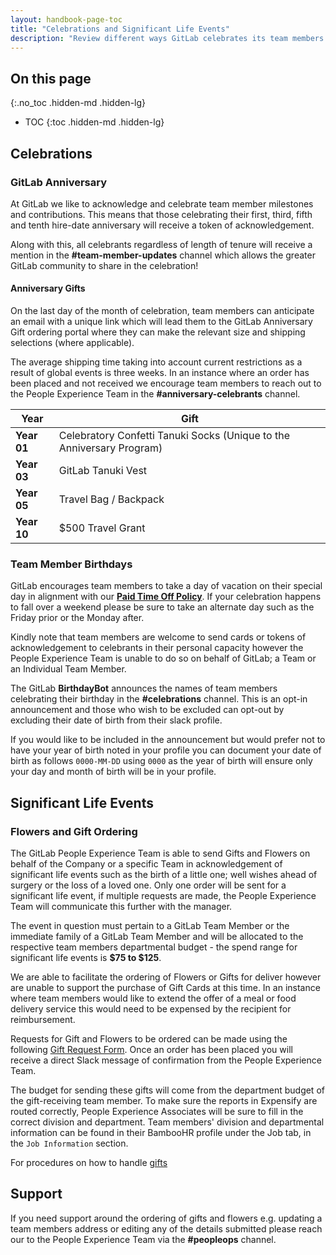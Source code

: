 ```yaml
---
layout: handbook-page-toc
title: "Celebrations and Significant Life Events"
description: "Review different ways GitLab celebrates its team members."
---
```


## On this page
{:.no_toc .hidden-md .hidden-lg}

- TOC
{:toc .hidden-md .hidden-lg}

## Celebrations

### GitLab Anniversary
At GitLab we like to acknowledge and celebrate team member milestones and contributions.  This means that those celebrating their first, third, fifth and tenth hire-date anniversary will receive a token of acknowledgement.

Along with this, all celebrants regardless of length of tenure will receive a mention in the **#team-member-updates** channel which allows the greater GitLab community to share in the celebration!

#### Anniversary Gifts
On the last day of the month of celebration, team members can anticipate an email with a unique link which will lead them to the GitLab Anniversary Gift ordering portal where they can make the relevant size and shipping selections (where applicable).

The average shipping time taking into account current restrictions as a result of global events is three weeks.  In an instance where an order has been placed and not received we encourage team members to reach out to the People Experience Team in the **#anniversary-celebrants** channel.

| Year | Gift | 
| --- | --- | 
| **Year 01** | Celebratory Confetti Tanuki Socks (Unique to the Anniversary Program) |
| **Year 03** | GitLab Tanuki Vest |
| **Year 05** | Travel Bag / Backpack |
| **Year 10** | $500 Travel Grant |

### Team Member Birthdays
GitLab encourages team members to take a day of vacation on their special day in alignment with our **[Paid Time Off Policy](https://about.gitlab.com/handbook/paid-time-off/#a-gitlab-team-members-guide-to-time-off)**.  If your celebration happens to fall over a weekend please be sure to take an alternate day such as the Friday prior or the Monday after.

Kindly note that team members are welcome to send cards or tokens of acknowledgement to celebrants in their personal capacity however the People Experience Team is unable to do so on behalf of GitLab; a Team or an Individual Team Member.

The GitLab **BirthdayBot** announces the names of team members celebrating their birthday in the **#celebrations** channel.  This is an opt-in announcement and those who wish to be excluded can opt-out by excluding their date of birth from their slack profile.

If you would like to be included in the announcement but would prefer not to have your year of birth noted in your profile you can document your date of birth as follows `0000-MM-DD` using `0000` as the year of birth will ensure only your day and month of birth will be in your profile.

## Significant Life Events
### Flowers and Gift Ordering
The GitLab People Experience Team is able to send Gifts and Flowers on behalf of the Company or a specific Team in acknowledgement of significant life events such as the birth of a little one; well wishes ahead of surgery or the loss of a loved one. Only one order will be sent for a significant life event, if multiple requests are made, the People Experience Team will communicate this further with the manager. 

The event in question must pertain to a GitLab Team Member or the immediate family of a GitLab Team Member and will be allocated to the respective team members departmental budget - the spend range for significant life events is **$75 to $125**. 

We are able to facilitate the ordering of Flowers or Gifts for deliver however are unable to support the purchase of Gift Cards at this time.  In an instance where team members would like to extend the offer of a meal or food delivery service this would need to be expensed by the recipient for reimbursement.

Requests for Gift and Flowers to be ordered can be made using the following [Gift Request Form](https://docs.google.com/forms/d/e/1FAIpQLScxwCUNF-9IV-y-XNswQwkzwA-a6ahuPd8HFGEuxw3EMjukrA/viewform).  Once an order has been placed you will receive a direct Slack message of confirmation from the People Experience Team.

The budget for sending these gifts will come from the department budget of the gift-receiving team member. To make sure the reports in Expensify are routed correctly, People Experience Associates will be sure to fill in the correct division and department. Team members' division and departmental information can be found in their BambooHR profile under the Job tab, in the `Job Information` section.

For procedures on how to handle [gifts](/handbook/people-group/people-experience-team/#gift-requests)

## Support
If you need support around the ordering of gifts and flowers e.g. updating a team members address or editing any of the details submitted please reach our to the People Experience Team via the **#peopleops** channel.

